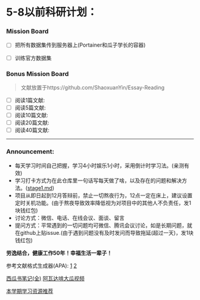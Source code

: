 # 5-8以前科研计划：
### Mission Board
- [ ] 把所有数据集传到服务器上(Portainer和瓜子学长的容器)
- [ ] 训练官方数据集



### Bonus Mission Board
> 文献放置于https://github.com/ShaoxuanYin/Essay-Reading
- [ ] 阅读1篇文献:
- [ ] 阅读5篇文献:
- [ ] 阅读10篇文献:
- [ ] 阅读20篇文献:
- [ ] 阅读40篇文献:

***
### Announcement:
* 每天学习时间自己把握，学习4小时娱乐1小时，采用倒计时学习法。(亲测有效)
* 学习打卡方式为在此仓库里一句话写每天做了啥，以及存在的问题和解决方法。([stage1.md](./stage1.md))
* 项目从即日起到12月答辩前，禁止一切熬夜行为，12点一定在床上，建议设置定时关机功能。(由于熬夜导致效率降低视为对项目中的其他人不负责任，发1块钱红包)
* 讨论方式：微信、电话、在线会议、面谈、留言
* 提问方式：平常遇到的一切问题均可微信、腾讯会议讨论，如是长期问题，就在github上贴issue.(由于遇到问题没有及时发问而导致拖延(超过一天)，发1块钱红包)



**劳逸结合，健康工作50年！幸福生活一辈子！**



参考文献格式生成器(APA): [1](https://www.citethisforme.com/us/citation-generator/apa)    [2](https://www.scribbr.com/apa-citation-generator/) 

[西瓜书笔记(全)](https://github.com/Vay-keen/Machine-learning-learning-notes)   [阿瓦达啃大瓜视频](https://www.bilibili.com/video/BV17J411C7zZ?p=65)



[本学期学习资源推荐](https://github.com/dorm308/Share/blob/main/README.md)
